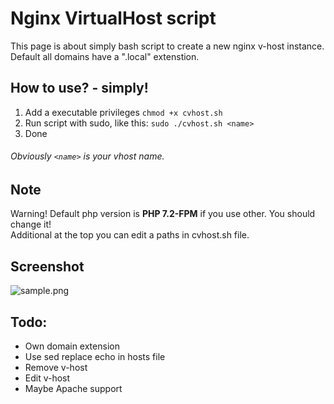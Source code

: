 # Nginx VirtualHost script
This page is about simply bash script to create a new nginx v-host instance.<br>
Default all domains have a ".local" extenstion.

## How to use? - simply!
1. Add a executable privileges `chmod +x cvhost.sh`
2. Run script with sudo, like this:
`sudo ./cvhost.sh <name>`
3. Done

###### Obviously `<name>` is your vhost name. ######

## Note
Warning! Default php version is **PHP 7.2-FPM** if you use other. You should change it!<br>
Additional at the top you can edit a paths in cvhost.sh file.

## Screenshot
![sample.png](https://github.com/r0v/Nginx-vHost/blob/master/sample.png)

## Todo:
- Own domain extension
- Use sed replace echo in hosts file
- Remove v-host
- Edit v-host
- Maybe Apache support
